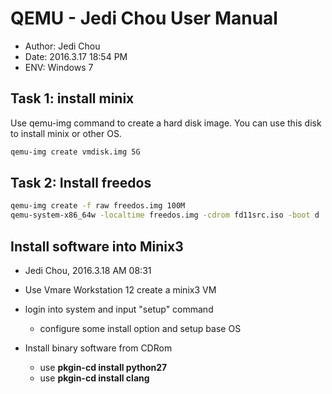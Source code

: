 # QEMU - Jedi Chou User Manual

* Author: Jedi Chou
* Date: 2016.3.17 18:54 PM
* ENV: Windows 7

## Task 1: install minix

Use qemu-img command to create a hard disk image. You can use this disk to install minix or other OS.

```bat
qemu-img create vmdisk.img 5G
```

## Task 2: Install freedos

```bat
qemu-img create -f raw freedos.img 100M
qemu-system-x86_64w -localtime freedos.img -cdrom fd11src.iso -boot d
```

## Install software into Minix3

* Jedi Chou, 2016.3.18 AM 08:31
* Use Vmare Workstation 12 create a minix3 VM

* login into system and input "setup" command
  * configure some install option and setup base OS

* Install binary software from CDRom
  * use **pkgin-cd install python27**
  * use **pkgin-cd install clang**
